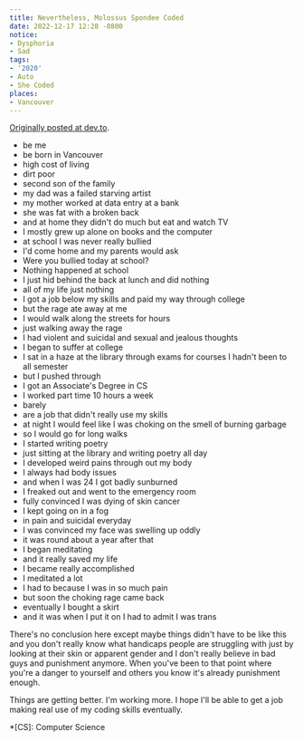 ```yaml
---
title: Nevertheless, Molossus Spondee Coded
date: 2022-12-17 12:28 -0800
notice:
- Dysphoria
- Sad
tags:
- '2020'
- Auto
- She Coded
places:
- Vancouver
---
```


[Originally posted at dev.to](https://dev.to/mspondee/nevertheless-molossus-spondee-coded-1nll).

- be me
- be born in Vancouver
- high cost of living
- dirt poor
- second son of the family
- my dad was a failed starving artist
- my mother worked at data entry at a bank
- she was fat with a broken back
- and at home they didn't do much but eat and watch TV
- I mostly grew up alone on books and the computer
- at school I was never really bullied
- I'd come home and my parents would ask
- Were you bullied today at school?
- Nothing happened at school
- I just hid behind the back at lunch and did nothing
- all of my life just nothing
- I got a job below my skills and paid my way through college
- but the rage ate away at me
- I would walk along the streets for hours
- just walking away the rage
- I had violent and suicidal and sexual and jealous thoughts
- I began to suffer at college
- I sat in a haze at the library through exams for courses I hadn't been to all semester
- but I pushed through
- I got an Associate's Degree in CS
- I worked part time 10 hours a week
- barely
- are a job that didn't really use my skills
- at night I would feel like I was choking on the smell of burning garbage
- so I would go for long walks
- I started writing poetry
- just sitting at the library and writing poetry all day
- I developed weird pains through out my body
- I always had body issues
- and when I was 24 I got badly sunburned
- I freaked out and went to the emergency room
- fully convinced I was dying of skin cancer
- I kept going on in a fog
- in pain and suicidal everyday
- I was convinced my face was swelling up oddly
- it was round about a year after that
- I began meditating
- and it really saved my life
- I became really accomplished
- I meditated a lot
- I had to because I was in so much pain
- but soon the choking rage came back
- eventually I bought a skirt
- and it was when I put it on I had to admit I was trans


There's no conclusion here except maybe things didn't have to be like
this and you don't really know what handicaps people are struggling
with just by looking at their skin or apparent gender and I don't
really believe in bad guys and punishment anymore. When you've been to
that point where you're a danger to yourself and others you know it's
already punishment enough.

Things are getting better. I'm working more. I hope I'll be able to
get a job making real use of my coding skills eventually.

*[CS]: Computer Science
